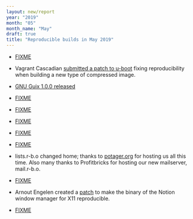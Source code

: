 ```yaml
---
layout: new/report
year: "2019"
month: "05"
month_name: "May"
draft: true
title: "Reproducible builds in May 2019"
---
```


* [FIXME](https://salsa.debian.org/salsa-ci-team/pipeline/merge_requests/74)

* Vagrant Cascadian [submitted a patch to u-boot](https://patchwork.ozlabs.org/patch/1093969/) fixing reproducibility when building a new type of compressed image.

* [GNU Guix 1.0.0 released](https://www.gnu.org/software/guix/blog/2019/gnu-guix-1.0.0-released/)

* [FIXME](https://www.wired.com/story/barium-supply-chain-hackers/)

* [FIXME](https://twitter.com/bengerman13/status/1124782596582518784)

* [FIXME](https://developer.mozilla.org/en-US/docs/Mozilla/Add-ons/AMO/Policy/Reviews-2019-05)

* [FIXME](https://www.youtube.com/watch?v=wRHi8Ui5vWA)

* [FIXME](https://summerofcode.withgoogle.com/projects/#5992608243908608)

* lists.r-b.o changed home; thanks to [potager.org](https://potager.org/) for hosting us all this time. Also many thanks to Profitbricks for hosting our new mailserver, mail.r-b.o.

* [FIXME](https://opensource.googleblog.com/2019/04/google-open-source-peer-bonus-winners.html)

* Arnout Engelen created a [patch](https://github.com/raboof/notion/pull/100) to make the binary of the Notion window manager for X11 reproducible.

* [FIXME](https://github.com/ipfs/package-managers/issues/55)
